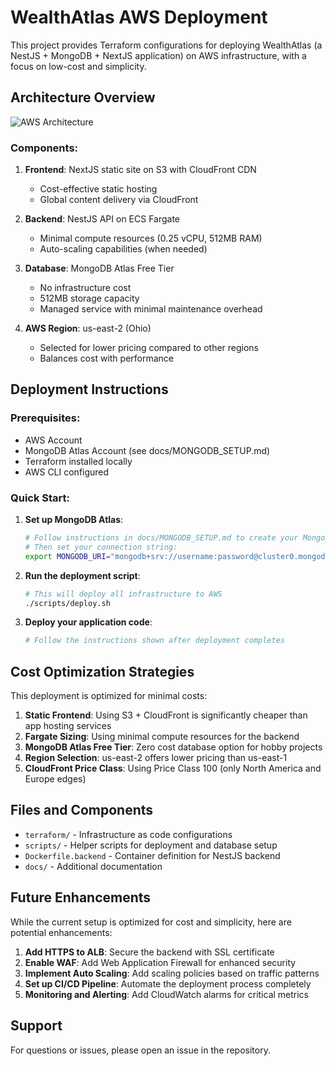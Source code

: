 # WealthAtlas AWS Deployment

This project provides Terraform configurations for deploying WealthAtlas (a NestJS + MongoDB + NextJS application) on AWS infrastructure, with a focus on low-cost and simplicity.

## Architecture Overview

![AWS Architecture](https://mermaid.ink/img/pako:eNqNksFuwjAMhl_Fyg2q2AsMAXuDHSbtOKnK3DRrtDRO5aQTQuTdl7RAGUIbvdiJ_X-2_zt98gl8AQFFLXgLtj7XdQQuoNQwYTLkWlKhxgJKvSmPjLmklwkYcmlAImGqKjZiU8G0LGxlt-1d0y0NwRm99RJXnFcESp-d9-5v5740D4eGX0EttPahC7EJm7bfyAghf1gvD6EmSeHNW_U6X-woZ1WzPOxWvzWJiRU0oUXmjP_2TQaXsYGCaKd6hsKTluM-E7otX2jQ3idqNWjrKN0gpkR7R-I5RFd-J_unpZx0QZOPIc8dxVfJ1PXXQL9Ih3WLrSdPI7Np24hCSmkMQzHqUkjnJ9-nXV3ofvbFAwpzq9j9vtoHfu8ICFFlYpZ5AHYEk7_DLx1lCJ8?type=png)

### Components:

1. **Frontend**: NextJS static site on S3 with CloudFront CDN
   - Cost-effective static hosting
   - Global content delivery via CloudFront
   
2. **Backend**: NestJS API on ECS Fargate
   - Minimal compute resources (0.25 vCPU, 512MB RAM)
   - Auto-scaling capabilities (when needed)
   
3. **Database**: MongoDB Atlas Free Tier
   - No infrastructure cost
   - 512MB storage capacity
   - Managed service with minimal maintenance overhead

4. **AWS Region**: us-east-2 (Ohio)
   - Selected for lower pricing compared to other regions
   - Balances cost with performance

## Deployment Instructions

### Prerequisites:
- AWS Account
- MongoDB Atlas Account (see docs/MONGODB_SETUP.md)
- Terraform installed locally
- AWS CLI configured

### Quick Start:

1. **Set up MongoDB Atlas**:
   ```bash
   # Follow instructions in docs/MONGODB_SETUP.md to create your MongoDB cluster
   # Then set your connection string:
   export MONGODB_URI="mongodb+srv://username:password@cluster0.mongodb.net/wealth-atlas"
   ```

2. **Run the deployment script**:
   ```bash
   # This will deploy all infrastructure to AWS
   ./scripts/deploy.sh
   ```

3. **Deploy your application code**:
   ```bash
   # Follow the instructions shown after deployment completes
   ```

## Cost Optimization Strategies

This deployment is optimized for minimal costs:

1. **Static Frontend**: Using S3 + CloudFront is significantly cheaper than app hosting services
2. **Fargate Sizing**: Using minimal compute resources for the backend
3. **MongoDB Atlas Free Tier**: Zero cost database option for hobby projects
4. **Region Selection**: us-east-2 offers lower pricing than us-east-1
5. **CloudFront Price Class**: Using Price Class 100 (only North America and Europe edges)

## Files and Components

- `terraform/` - Infrastructure as code configurations
- `scripts/` - Helper scripts for deployment and database setup
- `Dockerfile.backend` - Container definition for NestJS backend
- `docs/` - Additional documentation

## Future Enhancements

While the current setup is optimized for cost and simplicity, here are potential enhancements:

1. **Add HTTPS to ALB**: Secure the backend with SSL certificate
2. **Enable WAF**: Add Web Application Firewall for enhanced security
3. **Implement Auto Scaling**: Add scaling policies based on traffic patterns
4. **Set up CI/CD Pipeline**: Automate the deployment process completely
5. **Monitoring and Alerting**: Add CloudWatch alarms for critical metrics

## Support

For questions or issues, please open an issue in the repository.
